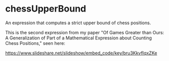 # chessUpperBound
An expression that computes a strict upper bound of chess positions.

This is the second expression from my paper "Of Games Greater than Ours: A Generalization of Part of a Mathematical Expression about Counting Chess Positions," seen here: 

https://www.slideshare.net/slideshow/embed_code/key/bru3KkvfIqxZKe
